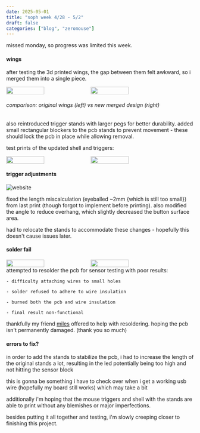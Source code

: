 ```yaml
---
date: 2025-05-01
title: "soph week 4/28 - 5/2"
draft: false
categories: ["blog", "zeromouse"]
---
```


missed monday, so progress was limited this week.

#### wings
after testing the 3d printed wings, the gap between them felt awkward, so i merged them into a single piece.

<div style="display: flex;">  
  <img style="width: 45%;" src="/img/soph/13/full_3d.png">
  <img style="width: 45%;" src="/img/soph/14/shell_new.PNG">
</div>

###### comparison: original wings (left) vs new merged design (right)

also reintroduced trigger stands with larger pegs for better durability. added small rectangular blockers to the pcb stands to prevent movement - these should lock the pcb in place while allowing removal.

test prints of the updated shell and triggers:

<div style="display: flex;">  
  <img style="width: 45%;" src="/img/soph/14/prints.jpeg">
  <img style="width: 45%;" src="/img/soph/14/shellwithpcb.jpeg">
</div>

#### trigger adjustments
![website](/img/soph/14/triggers.PNG)

fixed the length miscalculation (eyeballed ~2mm {which is still too small}) from last print (though forgot to implement before printing). also modified the angle to reduce overhang, which slightly decreased the button surface area.

had to relocate the stands to accommodate these changes - hopefully this doesn't cause issues later.

#### solder fail
<div style="display: flex;">  
  <img style="width: 45%;" src="/img/soph/14/soulderback.jpeg">
  <img style="width: 45%;" src="/img/soph/14/soulderfront.jpeg">
</div>
attempted to resolder the pcb for sensor testing with poor results:

    - difficulty attaching wires to small holes

    - solder refused to adhere to wire insulation

    - burned both the pcb and wire insulation

    - final result non-functional

thankfully my friend [miles](https://www.mileshilliard.com/) offered to help with resoldering. hoping the pcb isn't permanently damaged. (thank you so much)

#### errors to fix?
in order to add the stands to stabilize the pcb, i had to increase the length of the original stands a lot, resulting in the led potentially being too high and not hitting the sensor block

this is gonna be something i have to check over when i get a working usb wire (hopefully my board still works) which may take a bit

additionally i'm hoping that the mouse triggers and shell with the stands are able to print without any blemishes or major imperfections.

besides putting it all together and testing, i'm slowly creeping closer to finishing this project.